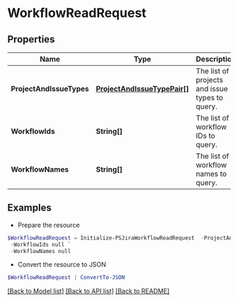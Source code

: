 # WorkflowReadRequest
## Properties

Name | Type | Description | Notes
------------ | ------------- | ------------- | -------------
**ProjectAndIssueTypes** | [**ProjectAndIssueTypePair[]**](ProjectAndIssueTypePair.md) | The list of projects and issue types to query. | [optional] 
**WorkflowIds** | **String[]** | The list of workflow IDs to query. | [optional] 
**WorkflowNames** | **String[]** | The list of workflow names to query. | [optional] 

## Examples

- Prepare the resource
```powershell
$WorkflowReadRequest = Initialize-PSJiraWorkflowReadRequest  -ProjectAndIssueTypes null `
 -WorkflowIds null `
 -WorkflowNames null
```

- Convert the resource to JSON
```powershell
$WorkflowReadRequest | ConvertTo-JSON
```

[[Back to Model list]](../README.md#documentation-for-models) [[Back to API list]](../README.md#documentation-for-api-endpoints) [[Back to README]](../README.md)

